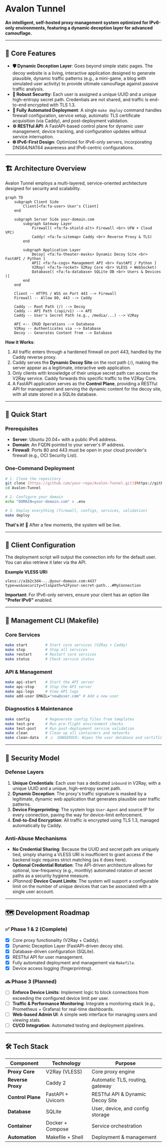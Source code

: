# Avalon Tunnel

**An intelligent, self-hosted proxy management system optimized for IPv6-only environments, featuring a dynamic deception layer for advanced camouflage.**

---

## 🎯 Core Features

-   **🛡️ Dynamic Deception Layer**: Goes beyond simple static pages. The decoy website is a living, interactive application designed to generate plausible, dynamic traffic patterns (e.g., a mini-game, a blog with simulated user activity) to provide ultimate camouflage against passive traffic analysis.
-   **🔐 Robust Security**: Each user is assigned a unique UUID and a unique high-entropy secret path. Credentials are not shared, and traffic is end-to-end encrypted with TLS 1.3.
-   **🚀 Fully Automated Deployment**: A single `make deploy` command handles firewall configuration, service setup, automatic TLS certificate acquisition (via Caddy), and post-deployment validation.
-   **⚙️ RESTful API**: A FastAPI-based control plane for dynamic user management, device tracking, and configuration updates without service interruption.
-   **🌐 IPv6-First Design**: Optimized for IPv6-only servers, incorporating DNS64/NAT64 awareness and IPv6-centric configurations.

---

## 🏗️ Architecture Overview

Avalon Tunnel employs a multi-layered, service-oriented architecture designed for security and scalability.

```mermaid
graph TD
    subgraph Client Side
        Client[<fa:fa-user> User's Client]
    end

    subgraph Server Side your-domain.com
        subgraph Gateway Layer
            Firewall( <fa:fa-shield-alt> Firewall <br> UFW + Cloud VPC)
            Caddy( <fa:fa-sitemap> Caddy <br> Reverse Proxy & TLS)
        end

        subgraph Application Layer
            Decoy[ <fa:fa-theater-masks> Dynamic Decoy Site <br> FastAPI / Python ]
            API[ <fa:fa-cogs> Management API <br> FastAPI / Python ]
            V2Ray( <fa:fa-rocket> V2Ray Core <br> VLESS + WebSocket)
            Database[( <fa:fa-database> SQLite DB <br> Users & Devices )]
        end
    end

    Client -- HTTPS / WSS on Port 443 --> Firewall
    Firewall -- Allow 80, 443 --> Caddy

    Caddy -- Root Path (/) --> Decoy
    Caddy -- API Path (/api/v1) --> API
    Caddy -- User's Secret Path (e.g., /media/...) --> V2Ray

    API <-- CRUD Operations --> Database
    V2Ray -- Authenticates via --> Database
    Decoy -- Generates Content from --> Database
````

**How it Works**:

1.  All traffic enters through a hardened firewall on port 443, handled by the Caddy reverse proxy.
2.  Caddy serves the **Dynamic Decoy Site** on the root path (`/`), making the server appear as a legitimate, interactive web application.
3.  Only clients with knowledge of their unique secret path can access the V2Ray service. Caddy forwards this specific traffic to the V2Ray Core.
4.  A FastAPI application serves as the **Control Plane**, providing a RESTful API for management and serving the dynamic content for the decoy site, with all state stored in a SQLite database.

-----

## 🚀 Quick Start

### Prerequisites

  - **Server**: Ubuntu 20.04+ with a public IPv6 address.
  - **Domain**: An FQDN pointed to your server's IP address.
  - **Firewall**: Ports 80 and 443 must be open in your cloud provider's firewall (e.g., OCI Security List).

### One-Command Deployment

```bash
# 1. Clone the repository
git clone [https://github.com/your-repo/Avalon-Tunnel.git](https://github.com/your-repo/Avalon-Tunnel.git)
cd Avalon-Tunnel

# 2. Configure your domain
echo "DOMAIN=your-domain.com" > .env

# 3. Deploy everything (firewall, configs, services, validation)
make deploy
```

**That's it\!** 🎉 After a few moments, the system will be live.

-----

## 📱 Client Configuration

The deployment script will output the connection info for the default user. You can also retrieve it later via the API.

**Example VLESS URI:**

```
vless://a1b2c3d4-...@your-domain.com:443?type=ws&security=tls&path=%2Fyour-secret-path...#MyConnection
```

**Important**: For IPv6-only servers, ensure your client has an option like **"Prefer IPv6"** enabled.

-----

## 🔧 Management CLI (Makefile)

### Core Services

```bash
make start        # Start core services (V2Ray + Caddy)
make stop         # Stop all services
make restart      # Restart core services
make status       # Check service status
```

### API & Management

```bash
make api-start    # Start the API server
make api-stop     # Stop the API server
make api-logs     # View API logs
make add-user EMAIL="new@user.com" # Add a new user
```

### Diagnostics & Maintenance

```bash
make config       # Regenerate config files from templates
make test-pre     # Run pre-flight environment checks
make test-post    # Run post-deployment service validation
make clean        # Clean up all containers and networks
make clean-data   # ⚠️  DANGEROUS: Wipes the user database and certificates
```

-----

## 🔐 Security Model

### Defense Layers

1.  **Unique Credentials**: Each user has a dedicated `inbound` in V2Ray, with a unique UUID and a unique, high-entropy secret path.
2.  **Dynamic Deception**: The proxy's traffic signature is masked by a legitimate, dynamic web application that generates plausible user traffic patterns.
3.  **Device Fingerprinting**: The system logs `User-Agent` and source IP for every connection, paving the way for device-limit enforcement.
4.  **End-to-End Encryption**: All traffic is encrypted using TLS 1.3, managed automatically by Caddy.

### Anti-Abuse Mechanisms

  - **No Credential Sharing**: Because the UUID and secret path are uniquely tied, simply sharing a VLESS URI is insufficient to grant access if the backend logic requires strict matching (as it does here).
  - **Optional Credential Rotation**: The API-driven architecture allows for optional, low-frequency (e.g., monthly) automated rotation of secret paths as a security hygiene measure.
  - *(Planned)* **Device Count Limits**: The system will support a configurable limit on the number of unique devices that can be associated with a single user account.

-----

## 🗺️ Development Roadmap

### ✅ Phase 1 & 2 (Complete)

  - [x] Core proxy functionality (V2Ray + Caddy).
  - [x] Dynamic Deception Layer (FastAPI-driven decoy site).
  - [x] Database-driven configuration (SQLite).
  - [x] RESTful API for user management.
  - [x] Fully automated deployment and management via `Makefile`.
  - [x] Device access logging (fingerprinting).

### 🔜 Phase 3 (Planned)

  - [ ] **Enforce Device Limits**: Implement logic to block connections from exceeding the configured device limit per user.
  - [ ] **Traffic & Performance Monitoring**: Integrate a monitoring stack (e.g., Prometheus + Grafana) for real-time dashboards.
  - [ ] **Web-based Admin UI**: A simple web interface for managing users and viewing stats.
  - [ ] **CI/CD Integration**: Automated testing and deployment pipelines.

-----

## 🛠️ Tech Stack

| Component         | Technology            | Purpose                               |
| ----------------- | --------------------- | ------------------------------------- |
| **Proxy Core** | V2Ray (VLESS)         | Core proxy engine                     |
| **Reverse Proxy** | Caddy 2               | Automatic TLS, routing, gateway       |
| **Control Plane** | FastAPI + Uvicorn     | RESTful API & Dynamic Decoy Site      |
| **Database** | SQLite                | User, device, and config storage      |
| **Container** | Docker + Compose      | Service orchestration                 |
| **Automation** | Makefile + Shell      | Deployment & management               |

```
```